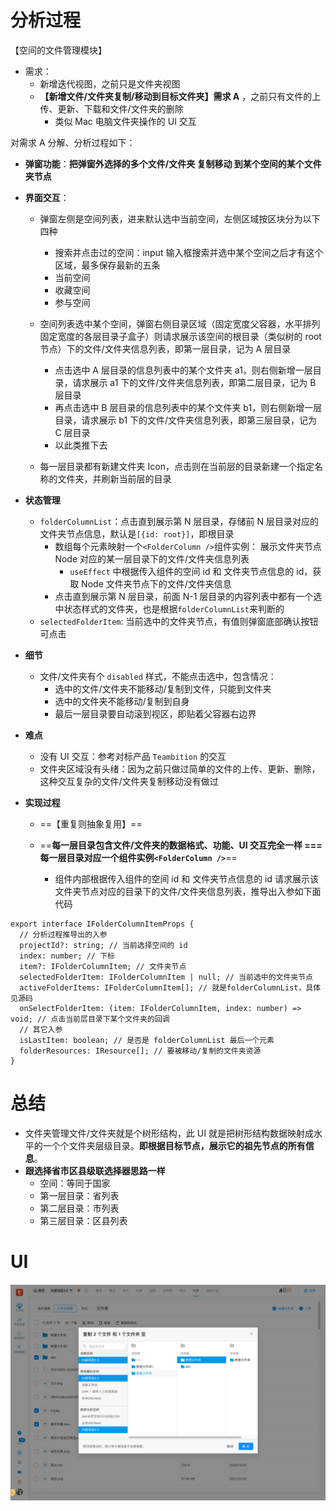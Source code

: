 # 分析过程

【空间的文件管理模块】

- 需求：
  - 新增迭代视图，之前只是文件夹视图
  - **【新增文件/文件夹复制/移动到目标文件夹】需求 A** ，之前只有文件的上传、更新、下载和文件/文件夹的删除
    - 类似 Mac 电脑文件夹操作的 UI 交互

对需求 A 分解、分析过程如下：

- **弹窗功能**：**把弹窗外选择的多个文件/文件夹 复制移动 到某个空间的某个文件夹节点**
- **界面交互**：

  - 弹窗左侧是空间列表，进来默认选中当前空间，左侧区域按区块分为以下四种

    - 搜索并点击过的空间：input 输入框搜索并选中某个空间之后才有这个区域，最多保存最新的五条
    - 当前空间
    - 收藏空间
    - 参与空间

  - 空间列表选中某个空间，弹窗右侧目录区域（固定宽度父容器，水平排列固定宽度的各层目录子盒子）则请求展示该空间的根目录（类似树的 root 节点）下的文件/文件夹信息列表，即第一层目录，记为 A 层目录
    - 点击选中 A 层目录的信息列表中的某个文件夹 a1，则右侧新增一层目录，请求展示 a1 下的文件/文件夹信息列表，即第二层目录，记为 B 层目录
    - 再点击选中 B 层目录的信息列表中的某个文件夹 b1，则右侧新增一层目录，请求展示 b1 下的文件/文件夹信息列表，即第三层目录，记为 C 层目录
    - 以此类推下去
  - 每一层目录都有新建文件夹 Icon，点击则在当前层的目录新建一个指定名称的文件夹，并刷新当前层的目录

- **状态管理**

  - `folderColumnList`：点击直到展示第 N 层目录，存储前 N 层目录对应的文件夹节点信息，默认是`[{id: root}]`，即根目录
    - 数组每个元素映射一个`<FolderColumn />`组件实例： 展示文件夹节点 Node 对应的某一层目录下的文件/文件夹信息列表
      - `useEffect` 中根据传入组件的空间 id 和 文件夹节点信息的 id，获取 Node 文件夹节点下的文件/文件夹信息
    - 点击直到展示第 N 层目录，前面 N-1 层目录的内容列表中都有一个选中状态样式的文件夹，也是根据`folderColumnList`来判断的
  - `selectedFolderItem`: 当前选中的文件夹节点，有值则弹窗底部确认按钮可点击

- **细节**

  - 文件/文件夹有个 `disabled` 样式，不能点击选中，包含情况：
    - 选中的文件/文件夹不能移动/复制到文件，只能到文件夹
    - 选中的文件夹不能移动/复制到自身
    - 最后一层目录要自动滚到视区，即贴着父容器右边界

- **难点**

  - 没有 UI 交互：参考对标产品 `Teambition` 的交互
  - 文件夹区域没有头绪：因为之前只做过简单的文件的上传、更新、删除，这种交互复杂的文件/文件夹复制移动没有做过

- **实现过程**

  - ==【重复则抽象复用】==
  - ==**每一层目录包含文件/文件夹的数据格式、功能、UI 交互完全一样 === 每一层目录对应一个组件实例`<FolderColumn />`**==

    - 组件内部根据传入组件的空间 id 和 文件夹节点信息的 id 请求展示该文件夹节点对应的目录下的文件/文件夹信息列表，推导出入参如下面代码

```tsx
export interface IFolderColumnItemProps {
  // 分析过程推导出的入参
  projectId?: string; // 当前选择空间的 id
  index: number; // 下标
  item?: IFolderColumnItem; // 文件夹节点
  selectedFolderItem: IFolderColumnItem | null; // 当前选中的文件夹节点
  activeFolderItems: IFolderColumnItem[]; // 就是folderColumnList，具体见源码
  onSelectFolderItem: (item: IFolderColumnItem, index: number) => void; // 点击当前层目录下某个文件夹的回调
  // 其它入参
  isLastItem: boolean; // 是否是 folderColumnList 最后一个元素
  folderResources: IResource[]; // 要被移动/复制的文件夹资源
}
```

# 总结

- 文件夹管理文件/文件夹就是个树形结构，此 UI 就是把树形结构数据映射成水平的一个个文件夹层级目录。**即根据目标节点，展示它的祖先节点的所有信息**。
- **跟选择省市区县级联选择器思路一样**
  - 空间：等同于国家
  - 第一层目录：省列表
  - 第二层目录：市列表
  - 第三层目录：区县列表

# UI

![](../imgs/typical-needs-file-copy-move-to-folder1.png)

